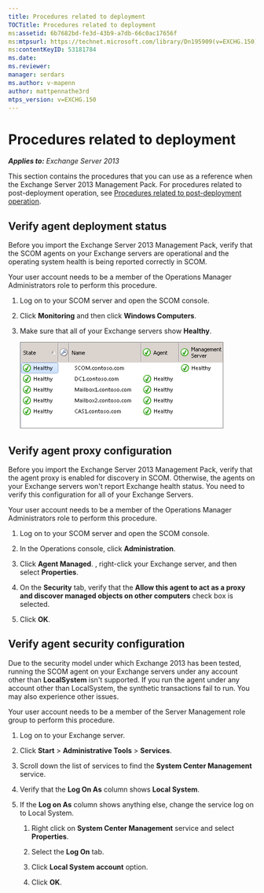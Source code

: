 ```yaml
---
title: Procedures related to deployment
TOCTitle: Procedures related to deployment
ms:assetid: 6b7682bd-fe3d-43b9-a7db-66c0ac17656f
ms:mtpsurl: https://technet.microsoft.com/library/Dn195909(v=EXCHG.150)
ms:contentKeyID: 53181784
ms.date: 
ms.reviewer: 
manager: serdars
ms.author: v-mapenn
author: mattpennathe3rd
mtps_version: v=EXCHG.150
---
```


# Procedures related to deployment

_**Applies to:** Exchange Server 2013_

This section contains the procedures that you can use as a reference when the Exchange Server 2013 Management Pack. For procedures related to post-deployment operation, see [Procedures related to post-deployment operation](procedures-related-to-post-deployment-operation.md).

## Verify agent deployment status

Before you import the Exchange Server 2013 Management Pack, verify that the SCOM agents on your Exchange servers are operational and the operating system health is being reported correctly in SCOM.

Your user account needs to be a member of the Operations Manager Administrators role to perform this procedure.

1. Log on to your SCOM server and open the SCOM console.

2. Click **Monitoring** and then click **Windows Computers**.

3. Make sure that all of your Exchange servers show **Healthy**.

   ![Healthy agents in SCOM console](images/Dn195909.7d1ff0bb-419e-40dc-babf-5fa2fb7229a8(EXCHG.150).png "Healthy agents in SCOM console")

## Verify agent proxy configuration

Before you import the Exchange Server 2013 Management Pack, verify that the agent proxy is enabled for discovery in SCOM. Otherwise, the agents on your Exchange servers won't report Exchange health status. You need to verify this configuration for all of your Exchange Servers.

Your user account needs to be a member of the Operations Manager Administrators role to perform this procedure.

1. Log on to your SCOM server and open the SCOM console.

2. In the Operations console, click **Administration**.

3. Click **Agent Managed**. , right-click your Exchange server, and then select **Properties**.

4. On the **Security** tab, verify that the **Allow this agent to act as a proxy and discover managed objects on other computers** check box is selected.

5. Click **OK**.

## Verify agent security configuration

Due to the security model under which Exchange 2013 has been tested, running the SCOM agent on your Exchange servers under any account other than **LocalSystem** isn't supported. If you run the agent under any account other than LocalSystem, the synthetic transactions fail to run. You may also experience other issues.

Your user account needs to be a member of the Server Management role group to perform this procedure.

1. Log on to your Exchange server.

2. Click **Start** \> **Administrative Tools** \> **Services**.

3. Scroll down the list of services to find the **System Center Management** service.

4. Verify that the **Log On As** column shows **Local System**.

5. If the **Log on As** column shows anything else, change the service log on to Local System.

   1. Right click on **System Center Management** service and select **Properties**.

   2. Select the **Log On** tab.

   3. Click **Local System account** option.

   4. Click **OK**.
